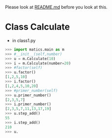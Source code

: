 Please look at [README.md](http://github.com/guozhenduo/matics/blob/master/README.md) before you look at this.
# Class Calculate
- in class1.py
```python
>>> import matics.main as m
>>> #__init__(self,number)
>>> u = m.Calculate(10)
>>> i = m.Calculate(number=20)
>>> #factor(self)
>>> u.factor()
[1,2,5,10]
>>> i.factor()
[1,2,4,5,10,20]
>>> #primer_number(self)
>>> u.primer_number()
[2,3,5,7]
>>> i.primer_number()
[2,3,5,7,11,13,17,19]
>>> u.step_add()
55
>>> i.step_add()
210
>>> u.
```
